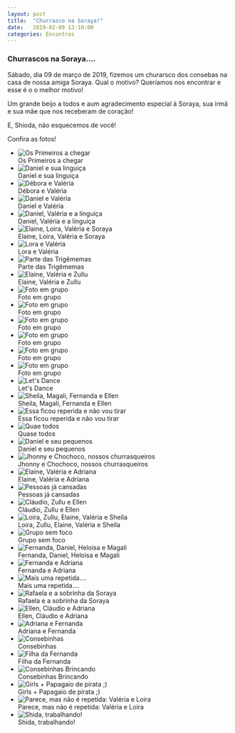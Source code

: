 ```yaml
---
layout: post
title:  "Churrasco na Soraya!"
date:   2019-02-09 13:10:00
categories: Encontros
---
```


### Churrascos na Soraya....

Sábado, dia 09 de março de 2019, fizemos um churarsco dos consebas na casa de nossa amiga Soraya. Qual o motivo? Queríamos nos encontrar e esse é o o melhor motivo!

Um grande beijo a todos e aum agradecimento especial à Soraya, sua irmã e sua mãe que nos receberam de coração!

E, Shioda, não esquecemos de você!

Confira as fotos!

<ul>
     <li>
        <img src="https://s3-us-west-2.amazonaws.com/consebas/churrasco-na-soraya-09-03-2019-01.jpg" alt="Os Primeiros a chegar">
        <br>
        Os Primeiros a chegar
     </li>
     <li>
        <img src="https://s3-us-west-2.amazonaws.com/consebas/churrasco-na-soraya-09-03-2019-02.jpg" alt="Daniel e sua linguiça">
        <br>
        Daniel e sua linguiça
     </li>
     <li>
        <img src="https://s3-us-west-2.amazonaws.com/consebas/churrasco-na-soraya-09-03-2019-03.jpg" alt="Débora e Valéria">
        <br>
        Débora e Valéria
     </li>
     <li>
        <img src="https://s3-us-west-2.amazonaws.com/consebas/churrasco-na-soraya-09-03-2019-04.jpg" alt="Daniel e Valéria">
        <br>
        Daniel e Valéria
     </li>
     <li>
        <img src="https://s3-us-west-2.amazonaws.com/consebas/churrasco-na-soraya-09-03-2019-05.jpg" alt="Daniel, Valéria e a linguiça">
        <br>
        Daniel, Valéria e a linguiça
     </li>
     <li>
        <img src="https://s3-us-west-2.amazonaws.com/consebas/churrasco-na-soraya-09-03-2019-06.jpg" alt="Elaine, Loira, Valéria e Soraya">
        <br>
        Elaine, Loira, Valéria e Soraya
     </li>
     <li>
        <img src="https://s3-us-west-2.amazonaws.com/consebas/churrasco-na-soraya-09-03-2019-07.jpg" alt="Lora e Valéria">
        <br>
        Lora e Valéria
     </li>
     <li>
        <img src="https://s3-us-west-2.amazonaws.com/consebas/churrasco-na-soraya-09-03-2019-08.jpg" alt="Parte das Trigêmemas">
        <br>
        Parte das Trigêmemas
     </li>
     <!--<li>
        <img src="https://s3-us-west-2.amazonaws.com/consebas/churrasco-na-soraya-09-03-2019-09.jpg" alt="Adriana">
        <br>
        Adriana
     </li>-->
     <li>
        <img src="https://s3-us-west-2.amazonaws.com/consebas/churrasco-na-soraya-09-03-2019-10.jpg" alt="Elaine, Valéria e Zullu">
        <br>
        Elaine, Valéria e Zullu
     </li>
     <li>
        <img src="https://s3-us-west-2.amazonaws.com/consebas/churrasco-na-soraya-09-03-2019-11.jpg" alt="Foto em grupo">
        <br>
        Foto em grupo
     </li>
     <li>
        <img src="https://s3-us-west-2.amazonaws.com/consebas/churrasco-na-soraya-09-03-2019-12.jpg" alt="Foto em grupo">
        <br>
        Foto em grupo
     </li>
     <li>
        <img src="https://s3-us-west-2.amazonaws.com/consebas/churrasco-na-soraya-09-03-2019-13.jpg" alt="Foto em grupo">
        <br>
        Foto em grupo
     </li>
     <li>
        <img src="https://s3-us-west-2.amazonaws.com/consebas/churrasco-na-soraya-09-03-2019-14.jpg" alt="Foto em grupo">
        <br>
        Foto em grupo
     </li>
     <li>
        <img src="https://s3-us-west-2.amazonaws.com/consebas/churrasco-na-soraya-09-03-2019-15.jpg" alt="Foto em grupo">
        <br>
        Foto em grupo
     </li>
     <li>
        <img src="https://s3-us-west-2.amazonaws.com/consebas/churrasco-na-soraya-09-03-2019-16.jpg" alt="Foto em grupo">
        <br>
        Foto em grupo
     </li>
     <li>
        <img src="https://s3-us-west-2.amazonaws.com/consebas/churrasco-na-soraya-09-03-2019-17.jpg" alt="Let's Dance">
        <br>
        Let's Dance
     </li>
     <li>
        <img src="https://s3-us-west-2.amazonaws.com/consebas/churrasco-na-soraya-09-03-2019-18.jpg" alt="Sheila, Magali, Fernanda e Ellen">
        <br>
        Sheila, Magali, Fernanda e Ellen
     </li>
     <li>
        <img src="https://s3-us-west-2.amazonaws.com/consebas/churrasco-na-soraya-09-03-2019-19.jpg" alt="Essa ficou reperida e não vou tirar">
        <br>
        Essa ficou reperida e não vou tirar
     </li>
     <li>
        <img src="https://s3-us-west-2.amazonaws.com/consebas/churrasco-na-soraya-09-03-2019-20.jpg" alt="Quae todos">
        <br>
        Quase todos
     </li>
     <li>
        <img src="https://s3-us-west-2.amazonaws.com/consebas/churrasco-na-soraya-09-03-2019-21.jpg" alt="Daniel e seu pequenos">
        <br>
        Daniel e seu pequenos
     </li>
     <li>
        <img src="https://s3-us-west-2.amazonaws.com/consebas/churrasco-na-soraya-09-03-2019-22.jpg" alt="Jhonny e Chochoco, nossos churrasqueiros">
        <br>
        Jhonny e Chochoco, nossos churrasqueiros
     </li>
     <li>
        <img src="https://s3-us-west-2.amazonaws.com/consebas/churrasco-na-soraya-09-03-2019-23.jpg" alt="Elaine, Valéria e Adriana">
        <br>
        Elaine, Valéria e Adriana
     </li>
     <li>
        <img src="https://s3-us-west-2.amazonaws.com/consebas/churrasco-na-soraya-09-03-2019-24.jpg" alt="Pessoas já cansadas">
        <br>
        Pessoas já cansadas
     </li>
     <li>
        <img src="https://s3-us-west-2.amazonaws.com/consebas/churrasco-na-soraya-09-03-2019-25.jpg" alt="Cláudio, Zullu e Ellen">
        <br>
        Cláudio, Zullu e Ellen
     </li>
     <li>
        <img src="https://s3-us-west-2.amazonaws.com/consebas/churrasco-na-soraya-09-03-2019-26.jpg" alt="Loira, Zullu, Elaine, Valéria e Sheila">
        <br>
        Loira, Zullu, Elaine, Valéria e Sheila
     </li>
     <li>
        <img src="https://s3-us-west-2.amazonaws.com/consebas/churrasco-na-soraya-09-03-2019-27.jpg" alt="Grupo sem foco">
        <br>
        Grupo sem foco
     </li>
     <li>
        <img src="https://s3-us-west-2.amazonaws.com/consebas/churrasco-na-soraya-09-03-2019-28.jpg" alt="Fernanda, Daniel, Heloisa e Magali">
        <br>
        Fernanda, Daniel, Heloisa e Magali
     </li>
     <li>
        <img src="https://s3-us-west-2.amazonaws.com/consebas/churrasco-na-soraya-09-03-2019-29.jpg" alt="Fernanda e Adriana">
        <br>
        Fernanda e Adriana
     </li>
     <li>
        <img src="https://s3-us-west-2.amazonaws.com/consebas/churrasco-na-soraya-09-03-2019-30.jpg" alt="Mais uma repetida....">
        <br>
        Mais uma repetida....
     </li>
     <li>
        <img src="https://s3-us-west-2.amazonaws.com/consebas/churrasco-na-soraya-09-03-2019-31.jpg" alt="Rafaela e a sobrinha da Soraya">
        <br>
        Rafaela e a sobrinha da Soraya
     </li>
     <li>
        <img src="https://s3-us-west-2.amazonaws.com/consebas/churrasco-na-soraya-09-03-2019-32.jpg" alt="Ellen, Cláudio e Adriana">
        <br>
        Ellen, Cláudio e Adriana
     </li>
     <li>
        <img src="https://s3-us-west-2.amazonaws.com/consebas/churrasco-na-soraya-09-03-2019-33.jpg" alt="Adriana e Fernanda">
        <br>
        Adriana e Fernanda
     </li>
     <li>
        <img src="https://s3-us-west-2.amazonaws.com/consebas/churrasco-na-soraya-09-03-2019-34.jpg" alt="Consebinhas">
        <br>
        Consebinhas
     </li>
     <li>
        <img src="https://s3-us-west-2.amazonaws.com/consebas/churrasco-na-soraya-09-03-2019-35.jpg" alt="Filha da Fernanda">
        <br>
        Filha da Fernanda
     </li>
     <li>
        <img src="https://s3-us-west-2.amazonaws.com/consebas/churrasco-na-soraya-09-03-2019-36.jpg" alt="Consebinhas Brincando">
        <br>
        Consebinhas Brincando
     </li>
     <li>
        <img src="https://s3-us-west-2.amazonaws.com/consebas/churrasco-na-soraya-09-03-2019-37.jpg" alt="Girls + Papagaio de pirata ;)">
        <br>
        Girls + Papagaio de pirata ;)
     </li>
     <li>
        <img src="https://s3-us-west-2.amazonaws.com/consebas/churrasco-na-soraya-09-03-2019-38.jpg" alt="Parece, mas não é repetida: Valéria e Loira">
        <br>
        Parece, mas não é repetida: Valéria e Loira
     </li>
     <li>
        <img src="https://s3-us-west-2.amazonaws.com/consebas/churrasco-na-soraya-09-03-2019-39.jpg" alt="Shida, trabalhando!">
        <br>
        Shida, trabalhando!
     </li>
 </ul>
